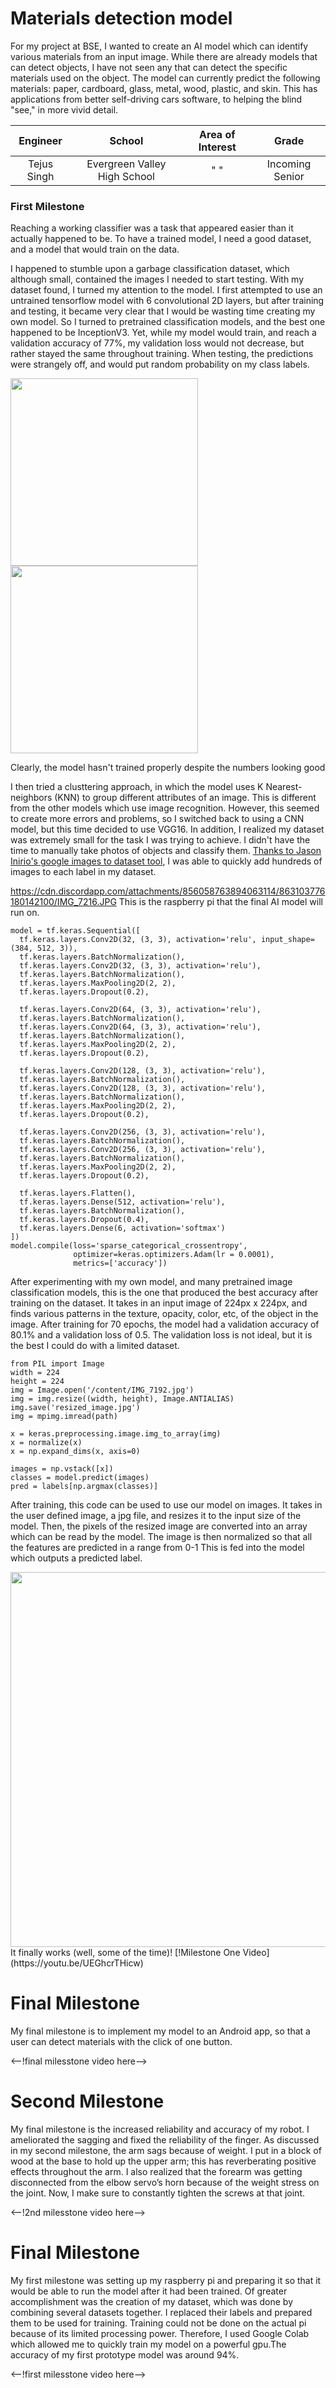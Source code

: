 ﻿# Materials detection model
For my project at BSE, I wanted to create an AI model which can identify various materials from an input image. While there are already models that can detect objects, I have not seen any that can detect the specific materials used on the object. The model can currently predict the following materials: paper, cardboard, glass, metal, wood, plastic, and skin. This has applications from better self-driving cars software, to helping the blind "see," in more vivid detail.

| **Engineer** | **School** | **Area of Interest** | **Grade** |
|:--:|:--:|:--:|:--:|
| Tejus Singh | Evergreen Valley High School | "    " | Incoming Senior

### First Milestone
Reaching a working classifier was a task that appeared easier than it actually happened to be. To have a trained model, I need a good dataset, and a model that would train on the data. 

I happened to stumble upon a garbage classification dataset, which although small, contained the images I needed to start testing. 
With my dataset found, I turned my attention to the model. I first attempted to use an untrained tensorflow model with 6 convolutional 2D layers, but after training and testing, it became very clear that I would be wasting time creating my own model. So I turned to pretrained classification models, and the best one happened to be InceptionV3. Yet, while my model would train, and reach a validation accuracy of 77%, my validation loss would not decrease, but rather stayed the same throughout training. When testing, the predictions were strangely off, and would put random probability on my class labels.



<img src = "https://cdn.discordapp.com/attachments/861646157956382750/863124447980290058/unknown.png" width = "300">
<img src = "https://cdn.discordapp.com/attachments/861646157956382750/863124684966199336/unknown.png" width = "300">

Clearly, the model hasn't trained properly despite the numbers looking good


I then tried a clusttering approach, in which the model uses K Nearest-neighbors (KNN) to group different attributes of an image. This is different from the other models which use image recognition. However, this seemed to create more errors and problems, so I switched back to using a CNN model, but this time decided to use VGG16. In addition, I realized my dataset was extremely small for the task I was trying to achieve. I didn't have the time to manually take photos of objects and classify them. [Thanks to Jason Inirio's google images to dataset tool](https://github.com/jasoninirio/BSE_Toolbox/tree/main/dataset_maker), I was able to quickly add hundreds of images to each label in my dataset. 


https://cdn.discordapp.com/attachments/856058763894063114/863103776180142100/IMG_7216.JPG
This is the raspberry pi that the final AI model will run on.

```
model = tf.keras.Sequential([
  tf.keras.layers.Conv2D(32, (3, 3), activation='relu', input_shape=(384, 512, 3)),
  tf.keras.layers.BatchNormalization(),
  tf.keras.layers.Conv2D(32, (3, 3), activation='relu'),
  tf.keras.layers.BatchNormalization(),
  tf.keras.layers.MaxPooling2D(2, 2),
  tf.keras.layers.Dropout(0.2),
    
  tf.keras.layers.Conv2D(64, (3, 3), activation='relu'),
  tf.keras.layers.BatchNormalization(),
  tf.keras.layers.Conv2D(64, (3, 3), activation='relu'),
  tf.keras.layers.BatchNormalization(),
  tf.keras.layers.MaxPooling2D(2, 2),
  tf.keras.layers.Dropout(0.2),
    
  tf.keras.layers.Conv2D(128, (3, 3), activation='relu'),
  tf.keras.layers.BatchNormalization(),
  tf.keras.layers.Conv2D(128, (3, 3), activation='relu'),
  tf.keras.layers.BatchNormalization(),
  tf.keras.layers.MaxPooling2D(2, 2),
  tf.keras.layers.Dropout(0.2),

  tf.keras.layers.Conv2D(256, (3, 3), activation='relu'),
  tf.keras.layers.BatchNormalization(),
  tf.keras.layers.Conv2D(256, (3, 3), activation='relu'),
  tf.keras.layers.BatchNormalization(),
  tf.keras.layers.MaxPooling2D(2, 2),
  tf.keras.layers.Dropout(0.2),
    
  tf.keras.layers.Flatten(),
  tf.keras.layers.Dense(512, activation='relu'),
  tf.keras.layers.BatchNormalization(),
  tf.keras.layers.Dropout(0.4),
  tf.keras.layers.Dense(6, activation='softmax')
])
model.compile(loss='sparse_categorical_crossentropy', 
              optimizer=keras.optimizers.Adam(lr = 0.0001), 
              metrics=['accuracy'])
```
After experimenting with my own model, and many pretrained image classification models, this is the one that produced the best accuracy after training on the dataset. It takes in an input image of 224px x 224px, and finds various patterns in the texture, opacity, color, etc, of the object in the image. 
After training for 70 epochs, the model had a validation accuracy of 80.1% and a validation loss of 0.5.
The validation loss is not ideal, but it is the best I could do with a limited dataset.

```
from PIL import Image
width = 224
height = 224
img = Image.open('/content/IMG_7192.jpg')
img = img.resize((width, height), Image.ANTIALIAS)
img.save('resized_image.jpg')
img = mpimg.imread(path)

x = keras.preprocessing.image.img_to_array(img)
x = normalize(x)
x = np.expand_dims(x, axis=0)

images = np.vstack([x])
classes = model.predict(images)
pred = labels[np.argmax(classes)]
```
After training, this code can be used to use our model on images. It takes in the user defined image, a jpg file, and resizes it to the input size of the model. Then, the pixels of the resized image are converted into an array which can be read by the model. The image is then normalized so that all the features are predicted in a range from 0-1 This is fed into the model which outputs a predicted label.

<img src = "https://cdn.discordapp.com/attachments/856058763894063114/865269216885473301/unknown.png" width = "600">
It finally works (well, some of the time)!
[!Milestone One Video](https://youtu.be/UEGhcrTHicw)

# Final Milestone
My final milestone is to implement my model to an Android app, so that a user can detect materials with the click of one button.   

<--!final milesstone video here-->

# Second Milestone
My final milestone is the increased reliability and accuracy of my robot. I ameliorated the sagging and fixed the reliability of the finger. As discussed in my second milestone, the arm sags because of weight. I put in a block of wood at the base to hold up the upper arm; this has reverberating positive effects throughout the arm. I also realized that the forearm was getting disconnected from the elbow servo’s horn because of the weight stress on the joint. Now, I make sure to constantly tighten the screws at that joint.

<--!2nd milesstone video here-->
# Final Milestone
  

My first milestone was setting up my raspberry pi and preparing it so that it would be able to run the model after it had been trained. Of greater accomplishment was the creation of my dataset, which was done by combining several datasets together. I replaced their labels and prepared them to be used for training. Training could not be done on the actual pi because of its limited processing power. Therefore, I used Google Colab which allowed me to quickly train my model on a powerful gpu.The accuracy of my first prototype model was around 94%. 

<--!first milesstone video here-->
